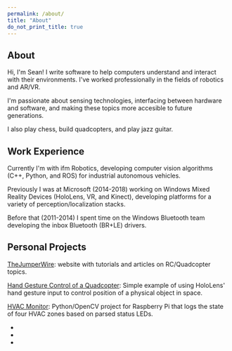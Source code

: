 ```yaml
---
permalink: /about/
title: "About"
do_not_print_title: true
---
```

<head>
  <style>
  
  /*Style ported from my resume landing page*/ 

  /*LAYOUT*/
  #social-menu{
    margin-top:20px;
  }

  #left-col{
    position:relative;
    float:left;
    width:25%;
    margin-left:10%;
    margin-right:5%;
    margin-top:125px;
  }

  #right-col{
    position:relative;
    float:left;
    width:45%;
    margin-right:0%
  }
  
  /*IMAGES*/
  .headshot{
    float:right;
    background: url(/assets/images/bio-photo.jpg) no-repeat;
    background-size:100%;
    background-position:right;
    border-radius:50%;
    width:250px;
    height:250px;
    border:none;  
  }
  
  /*SOCIAL MENU*/
  
  ul.social-links{
    font-size:2em;
    margin-top:20px;
    padding:0;
  }
  
  ul.social-links li{
    display:inline;
    margin-right:10px;
  }
  </style>
</head>
  
<body>
<div id="left-col">
  <div class="headshot"></div>
</div>
<div id="right-col">
  <h2>About</h2>
  <p>
    Hi, I'm Sean! I write software to help computers understand and
    interact with their environments. I've worked professionally in 
    the fields of robotics and AR/VR.
  </p>
  <p>
    I'm passionate about sensing technologies, interfacing
    between hardware and software, and making these topics more
    accesible to future generations.
  </p>
  <p>
    I also play chess, build quadcopters, and play jazz guitar.
  </p>

  <h2>Work Experience</h2>
  <p>
    Currently I'm with ifm Robotics, developing computer vision algorithms
    (C++, Python, and ROS) for industrial autonomous vehicles. 
  </p>
  <p>
    Previously I was at Microsoft (2014-2018) working on Windows Mixed
    Reality Devices (HoloLens, VR, and Kinect), developing platforms for
    a variety of perception/localization stacks.
  </p>
  <p>
    Before that (2011-2014) I spent time on the Windows Bluetooth team 
    developing the inbox Bluetooth (BR+LE) drivers.
  </p>
  
  <h2>Personal Projects</h2>
  <p>
    <a href="https://www.thejumperwire.com">TheJumperWire</a>: website with
    tutorials and articles on RC/Quadcopter topics.
  </p>
  <p>
    <a href="https://www.thejumperwire.com/articles/controlling-a-quadcopter-with-hand-gestures/">
      Hand Gesture Control of a Quadcopter</a>: Simple example of using
    HoloLens' hand gesture input to control position of a physical object
    in space.
  </p>
  <p>
    <a href="https://github.com/theseankelly/hvac-monitor">HVAC
      Monitor</a>: Python/OpenCV project for Raspberry Pi that logs the
    state of four HVAC zones based on parsed status LEDs.
  </p>
  <ul class="social-links">
    <script type="text/javascript">
      document.write("<yv><n uers=\"&#k6q;&#k61;&#k69;&#k6p;&#k74;&#k6s;&#k3n;&#k73;&#k65;&#k61;&#k6r;&#k40;&#k73;&#k65;&#k61;&#k6r;&#k6o;&#k65;&#k6p;&#k6p;&#k79;&#k2r;&#k64;&#k65;&#k76;\" ery=\"absbyybj\"><v pynff=\"snf sn-rairybcr\"></v></n></yv>".replace(/[a-zA-Z]/g,function(c){return String.fromCharCode((c<="Z"?90:122)>=(c=c.charCodeAt(0)+13)?c:c-26);}));
    </script>
    <li><a href="https://linkedin.com/in/seankellydev"><i class="fab fa-linkedin"></i></a></li>
    <li><a href="https://twitter.com/theseankelly"><i class="fab fa-twitter-square"></i></a></li>
    <li><a href="https://github.com/theseankelly"><i class="fab fa-github"></i></a></li>
  </ul>
</div>
</body>
